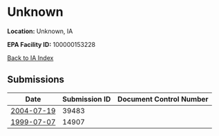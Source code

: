 # Unknown

**Location:** Unknown, IA

**EPA Facility ID:** 100000153228

[Back to IA Index](../../index.md)

## Submissions

| Date | Submission ID | Document Control Number |
|------|--------------|-------------------------|
| [2004-07-19](submissions/39483.md) | 39483 |  |
| [1999-07-07](submissions/14907.md) | 14907 |  |
